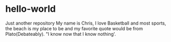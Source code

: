 # hello-world
Just another repository
 My name is Chris, I love Basketball and most sports, the beach is my place to be and my favorite quote would be from Plato(Debateably). "I know now that I know nothing'.
